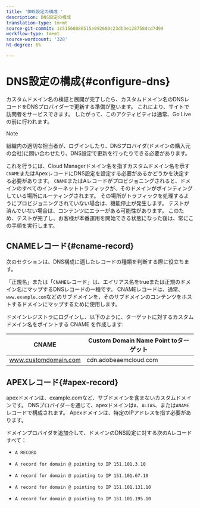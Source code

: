```yaml
---
title: 'DNS設定の構成 '
description: DNS設定の構成
translation-type: tm+mt
source-git-commit: 1c51560886515e092680c23db3e128758dcd7d99
workflow-type: tm+mt
source-wordcount: '328'
ht-degree: 6%

---
```



# DNS設定の構成{#configure-dns}

カスタムドメイン名の検証と展開が完了したら、カスタムドメイン名のDNSレコードをDNSプロバイダーで更新する準備が整います。 これにより、サイトで訪問者をサービスできます。 したがって、このアクティビティは通常、Go Liveの前に行われます。

>[!NOTE]
>組織内の適切な担当者が、ログインしたり、DNSプロバイダ(ドメインの購入元の会社)に問い合わせたり、DNS設定で更新を行ったりできる必要があります。

これを行うには、Cloud Managerドメイン名を指すカスタムドメイン名を示す`CNAME`またはApexレコードにDNS設定を設定する必要があるかどうかを決定する必要があります。 `CNAME`またはAレコードがプロビジョニングされると、ドメインのすべてのインターネットトラフィックが、そのドメインがポインティングしている場所にルーティングされます。 その場所がトラフィックを処理するようにプロビジョニングされていない場合は、機能停止が発生します。 テストが済んでいない場合は、コンテンツにエラーがある可能性があります。 このため、テストが完了し、お客様が本番運用を開始できる状態になった後は、常にこの手順を実行します。

## CNAMEレコード{#cname-record}

次のセクションは、DNS構成に適したレコードの種類を判断する際に役立ちます。

「正規名」または「`CNAME`レコード」は、エイリアス名をtrueまたは正規のドメイン名にマップするDNSレコードの一種です。 CNAMEレコードは、通常、`www.example.com`などのサブドメインを、そのサブドメインのコンテンツをホストするドメインにマップするために使用します。

ドメインレジストラにログインし、以下のように、ターゲットに対するカスタムドメイン名をポイントする CNAME を作成します:

| CNAME | Custom Domain Name Point toターゲット |
|--- |--- |
| www.customdomain.com | cdn.adobeaemcloud.com |

## APEXレコード{#apex-record}

apexドメインは、example.comなど、サブドメインを含まないカスタムドメインです。 DNSプロバイダーを通じて、apexドメインは`A`、`ALIAS`、または`ANAME`レコードで構成されます。 Apexドメインは、特定のIPアドレスを指す必要があります。

ドメインプロバイダを追加介して、ドメインのDNS設定に対する次のAレコードすべて：

* `A RECORD`

* `A record for domain @ pointing to IP 151.101.3.10`

* `A record for domain @ pointing to IP 151.101.67.10`

* `A record for domain @ pointing to IP 151.101.131.10`

* `A record for domain @ pointing to IP 151.101.195.10`
